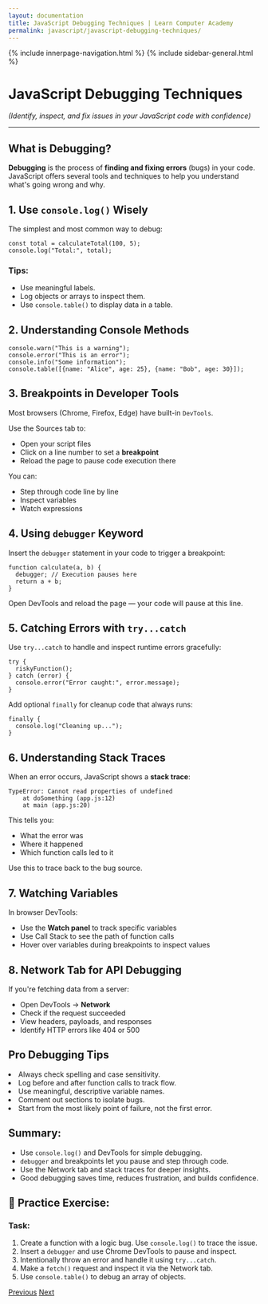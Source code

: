 ```yaml
---
layout: documentation
title: JavaScript Debugging Techniques | Learn Computer Academy
permalink: javascript/javascript-debugging-techniques/
---
```

<div class="loader">
{% include innerpage-navigation.html %}
{% include sidebar-general.html %}
            <div class="page-content">
                <div class="content-wrapper">
                    <div class="row">
                        <div class="col-md-9 content">
                            <!-- Your content goes started here -->
                            <div class="doc-content">
                                <h1>JavaScript Debugging Techniques</h1>
                                <p><em>(Identify, inspect, and fix issues in your JavaScript code with confidence)</em></p>
                                <hr>
                                <h2>What is Debugging?</h2>
                                <p><strong>Debugging</strong> is the process of <strong>finding and fixing errors</strong> (bugs) in your code. JavaScript offers several tools and techniques to help you understand what's going wrong and why.</p>
                                <h2>1. Use <code>console.log()</code> Wisely</h2>
                                <p>The simplest and most common way to debug:</p>
                                <pre class="snippet"><code class="js">const total = calculateTotal(100, 5);
console.log("Total:", total);
</code></pre>
                                <h3>Tips:</h3>
                                <ul>
                                  <li>Use meaningful labels.</li>
                                  <li>Log objects or arrays to inspect them.</li>
                                  <li>Use <code>console.table()</code> to display data in a table.</li>
                                </ul>
                                <h2>2. Understanding Console Methods</h2>
                                <pre class="snippet"><code class="js">console.warn("This is a warning");
console.error("This is an error");
console.info("Some information");
console.table([{name: "Alice", age: 25}, {name: "Bob", age: 30}]);
</code></pre>
                                <h2>3. Breakpoints in Developer Tools</h2>
                                <p>Most browsers (Chrome, Firefox, Edge) have built-in <code>DevTools</code>.</p>
                                <p>Use the Sources tab to:</p>
                                <ul>
                                  <li>Open your script files</li>
                                  <li>Click on a line number to set a <strong>breakpoint</strong></li>
                                  <li>Reload the page to pause code execution there</li>
                                </ul>
                                <p>You can:</p>
                                <ul>
                                  <li>Step through code line by line</li>
                                  <li>Inspect variables</li>
                                  <li>Watch expressions</li>
                                </ul>
                                <h2>4. Using <code>debugger</code> Keyword</h2>
                                <p>Insert the <code>debugger</code> statement in your code to trigger a breakpoint:</p>
                                <pre class="snippet"><code class="js">function calculate(a, b) {
  debugger; // Execution pauses here
  return a + b;
}
</code></pre>
                                <p>Open DevTools and reload the page — your code will pause at this line.</p>
                                <h2>5. Catching Errors with <code>try...catch</code></h2>
                                <p>Use <code>try...catch</code> to handle and inspect runtime errors gracefully:</p>
                                <pre class="snippet"><code class="js">try {
  riskyFunction();
} catch (error) {
  console.error("Error caught:", error.message);
}
</code></pre>
                                <p>Add optional <code>finally</code> for cleanup code that always runs:</p>
                                <pre class="snippet"><code class="js">finally {
  console.log("Cleaning up...");
}
</code></pre>
                                <h2>6. Understanding Stack Traces</h2>
                                <p>When an error occurs, JavaScript shows a <strong>stack trace</strong>:</p>
                                <pre class="snippet"><code class="js">TypeError: Cannot read properties of undefined
    at doSomething (app.js:12)
    at main (app.js:20)
</code></pre>
                                <p>This tells you:</p>
                                <ul>
                                  <li>What the error was</li>
                                  <li>Where it happened</li>
                                  <li>Which function calls led to it</li>
                                </ul>
                                <p>Use this to trace back to the bug source.</p>
                                <h2>7. Watching Variables</h2>
                                <p>In browser DevTools:</p>
                                <ul>
                                  <li>Use the <strong>Watch panel</strong> to track specific variables</li>
                                  <li>Use Call Stack to see the path of function calls</li>
                                  <li>Hover over variables during breakpoints to inspect values</li>
                                </ul>
                                <h2>8. Network Tab for API Debugging</h2>
                                <p>If you're fetching data from a server:</p>
                                <ul>
                                  <li>Open DevTools → <strong>Network</strong></li>
                                  <li>Check if the request succeeded</li>
                                  <li>View headers, payloads, and responses</li>
                                  <li>Identify HTTP errors like 404 or 500</li>
                                </ul>
                              <h2>Pro Debugging Tips</h2>
                              <li>Always check spelling and case sensitivity.</li>
                              <li>Log before and after function calls to track flow.</li>
                              <li>Use meaningful, descriptive variable names.</li>
                              <li>Comment out sections to isolate bugs.</li>
                              <li>Start from the most likely point of failure, not the first error.</li>
                              <h2>Summary:</h2>
                              <ul>
                                <li>Use <code>console.log()</code> and DevTools for simple debugging.</li>
                                <li><code>debugger</code> and breakpoints let you pause and step through code.</li>
                                <li>Use the Network tab and stack traces for deeper insights.</li>
                                <li>Good debugging saves time, reduces frustration, and builds confidence.</li>
                              </ul>
                              <h2>🧪 Practice Exercise:</h2>
                              <h3>Task:</h3>
                              <ol>
                                    <li>Create a function with a logic bug. Use <code>console.log()</code> to trace the issue.</li>
                                    <li>Insert a <code>debugger</code> and use Chrome DevTools to pause and inspect.</li>
                                    <li>Intentionally throw an error and handle it using <code>try...catch</code>.</li>
                                    <li>Make a <code>fetch()</code> request and inspect it via the Network tab.</li>
                                    <li>Use <code>console.table()</code> to debug an array of objects.</li>
                              </ol>
                            <!-- /.Your content goes ends here -->
                            <div class="footer-btn d-flex justify-content-between">
                                <a href="/javascript/javascript-tooling" class="btn"><i class="fas fa-arrow-circle-left"></i>Previous</a>
                                <a href="/javascript/" class="btn">Next<i class="fas fa-arrow-circle-right"></i></a>
                            </div>
                            <!-- /.End of footer button -->
                        </div>
                    </div>
                </div>


